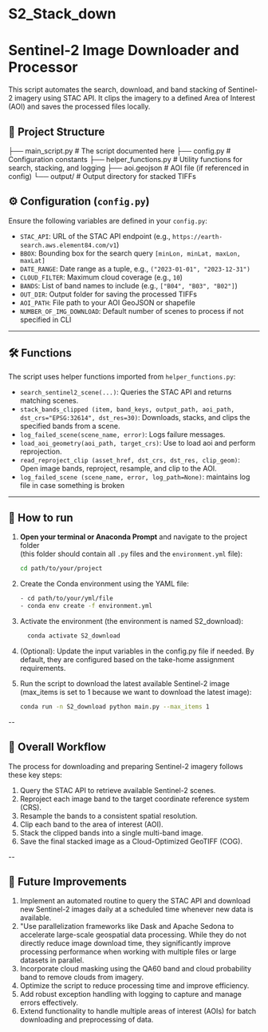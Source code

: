 # S2_Stack_down

# Sentinel-2 Image Downloader and Processor

This script automates the search, download, and band stacking of Sentinel-2 imagery using STAC API. It clips the imagery to a defined Area of Interest (AOI) and saves the processed files locally.

## 📁 Project Structure

├── main_script.py # The script documented here
├── config.py # Configuration constants
├── helper_functions.py # Utility functions for search, stacking, and logging
├── aoi.geojson # AOI file (if referenced in config)
└── output/ # Output directory for stacked TIFFs

## ⚙️ Configuration (`config.py`)

Ensure the following variables are defined in your `config.py`:

- `STAC_API`: URL of the STAC API endpoint (e.g., `https://earth-search.aws.element84.com/v1`)
- `BBOX`: Bounding box for the search query `[minLon, minLat, maxLon, maxLat]`
- `DATE_RANGE`: Date range as a tuple, e.g., `("2023-01-01", "2023-12-31")`
- `CLOUD_FILTER`: Maximum cloud coverage (e.g., `10`)
- `BANDS`: List of band names to include (e.g., `["B04", "B03", "B02"]`)
- `OUT_DIR`: Output folder for saving the processed TIFFs
- `AOI_PATH`: File path to your AOI GeoJSON or shapefile
- `NUMBER_OF_IMG_DOWNLOAD`: Default number of scenes to process if not specified in CLI

---

## 🛠️ Functions

The script uses helper functions imported from `helper_functions.py`:

- `search_sentinel2_scene(...)`: Queries the STAC API and returns matching scenes.
- `stack_bands_clipped (item, band_keys, output_path, aoi_path, dst_crs="EPSG:32614", dst_res=30)`: Downloads, stacks, and clips the specified bands from a scene.
- `log_failed_scene(scene_name, error)`: Logs failure messages.
- `load_aoi_geometry(aoi_path, target_crs)`: Use to load aoi and perform reprojection.
- `read_reproject_clip (asset_href, dst_crs, dst_res, clip_geom)`: Open image bands, reproject, resample, and clip to the AOI.
- `log_failed_scene (scene_name, error, log_path=None)`: maintains log file in case something is broken
---

## 🚀 How to run

1. **Open your terminal or Anaconda Prompt** and navigate to the project folder  
   (this folder should contain all `.py` files and the `environment.yml` file):
   ```bash
   cd path/to/your/project
   
2. Create the Conda environment using the YAML file:
   ```bash
   - cd path/to/your/yml/file
   - conda env create -f environment.yml

4. Activate the environment (the environment is named S2_download):
   ```bash
     conda activate S2_download
   
5. (Optional): Update the input variables in the config.py file if needed. By default, they are configured based on the take-home assignment requirements.
   
7. Run the script to download the latest available Sentinel-2 image (max_items is set to 1 because we want to download the latest image):
   ```bash
   conda run -n S2_download python main.py --max_items 1
--

<h2>🚀 Overall Workflow</h2>

<p>
  The process for downloading and preparing Sentinel-2 imagery follows these key steps:
</p>

<ol>
  <li>Query the STAC API to retrieve available Sentinel-2 scenes.</li>
  <li>Reproject each image band to the target coordinate reference system (CRS).</li>
  <li>Resample the bands to a consistent spatial resolution.</li>
  <li>Clip each band to the area of interest (AOI).</li>
  <li>Stack the clipped bands into a single multi-band image.</li>
  <li>Save the final stacked image as a Cloud-Optimized GeoTIFF (COG).</li>
</ol>
--
<h2>🚀 Future Improvements</h2>

<ol>
  <li>Implement an automated routine to query the STAC API and download new Sentinel-2 images daily at a scheduled time whenever new data is available.</li>
   <li> "Use parallelization frameworks like Dask and Apache Sedona to accelerate large-scale geospatial data processing. While they do not directly reduce image download time, they significantly improve processing performance when working with multiple files or large datasets in parallel.
  <li>Incorporate cloud masking using the QA60 band and cloud probability band to remove clouds from imagery.</li>
  <li>Optimize the script to reduce processing time and improve efficiency.</li>
  <li>Add robust exception handling with logging to capture and manage errors effectively.</li>
  <li>Extend functionality to handle multiple areas of interest (AOIs) for batch downloading and preprocessing of data.</li>
</ol>
   
